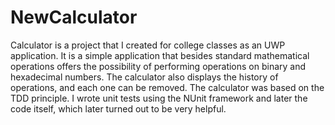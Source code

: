 # NewCalculator

Calculator is a project that I created for college classes as an UWP application. It is a simple application that besides standard mathematical operations offers the possibility of performing operations on binary and hexadecimal numbers. The calculator also displays the history of operations, and each one can be removed. The calculator was based on the TDD principle. I wrote unit tests using the NUnit framework and later the code itself, which later turned out to be very helpful.
